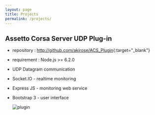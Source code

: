 ```yaml
---
layout: page
title: Projects
permalink: /projects/
---
```


## Assetto Corsa Server UDP Plug-in
* repository : <http://github.com/akirose/ACS_Plugin>{:target="_blank"}
* requirement : Node.js >= 6.2.0
* UDP Datagram communication
* Socket.IO - realtime monitoring
* Express JS - monitoring web service
* Bootstrap 3 - user interface

    ![plugin](https://cloud.githubusercontent.com/assets/6344563/17610617/ac319cd6-607a-11e6-94ff-06977d297880.png)
